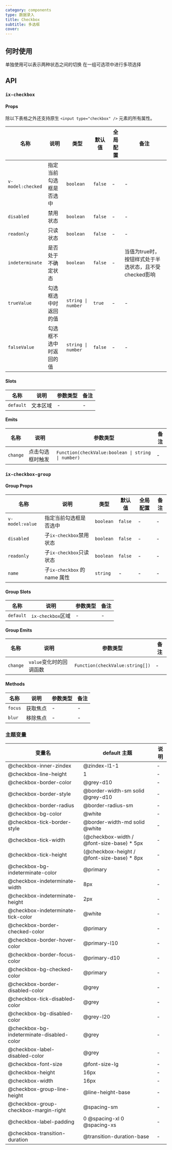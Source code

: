 ```yaml
---
category: components
type: 数据录入
title: Checkbox
subtitle: 多选框
cover:
---
```


## 何时使用

单独使用可以表示两种状态之间的切换
在一组可选项中进行多项选择

## API

### `ix-checkbox`

#### Props

除以下表格之外还支持原生 `<input type="checkbox" />` 元素的所有属性。

| 名称 | 说明 |  类型  | 默认值 | 全局配置 | 备注 |
| --- | --- | --- | --- | --- | --- |
| `v-model:checked` | 指定当前勾选框是否选中 |  `boolean`  | `false` | - | - |
| `disabled` | 禁用状态 |`boolean`| `false` | - | - |
| `readonly` | 只读状态 |`boolean`| `false` | - | - |
| `indeterminate` | 是否处于不确定状态 | `boolean` | `false`| - | 当值为true时，按钮样式处于半选状态，且不受checked影响 |
| `trueValue` | 勾选框选中时返回的值 |  `string \| number`  | `true`| - | - |
| `falseValue` | 勾选框不选中时返回的值 | `string \| number` | `false`| - | - |

#### Slots

|名称 | 说明 | 参数类型 | 备注 |
| --- | --- | --- | --- |
|`default` | 文本区域 | - | - |

#### Emits

| 名称 | 说明 | 参数类型 | 备注 |
| --- | --- | --- | --- |
| `change` | 点击勾选框时触发 | `Function(checkValue:boolean \| string \| number)` | - |

### `ix-checkbox-group`

#### Group Props

| 名称 | 说明 | 类型  | 默认值 | 全局配置 | 备注 |
| --- | --- | --- | --- | --- | --- |
| `v-model:value` | 指定当前勾选框是否选中 |  `boolean`  | `false` | - | - |
| `disabled` | 子`ix-checkbox`禁用状态 | `boolean` | `false` | - |- |
| `readonly` | 子`ix-checkbox`只读状态 | `boolean` | `false` | - |- |
| `name` | 子`ix-checkbox` 的 name 属性 | `string` | - | - |- |

#### Group Slots

|名称 | 说明 | 参数类型 | 备注 |
| --- | --- | --- | --- |
|`default` | `ix-checkbox`区域 | - | - |

#### Group Emits

| 名称 | 说明 | 参数类型 | 备注 |
| --- | --- | --- | --- |
| `change` | `value`变化时的回调函数 | `Function(checkValue:string[])` | - |

#### Methods

| 名称 | 说明 | 参数类型 | 备注 |
| --- | --- | --- | --- |
| `focus` | 获取焦点 | - | - |
| `blur` | 移除焦点 | - | - |

### 主题变量

| 变量名 | default 主题| 说明 |
| --- | --- | --- |
@checkbox-inner-zindex| @zindex-l1-1 | - |
@checkbox-line-height| 1 | - |
@checkbox-border-color| @grey-d10 | - |
@checkbox-border-style| @border-width-sm solid @grey-d10 | - |
@checkbox-border-radius| @border-radius-sm | - |
@checkbox-bg-color| @white | - |
@checkbox-tick-border-style| @border-width-md solid @white | - |
@checkbox-tick-width| (@checkbox-width / @font-size-base) * 5px | - |
@checkbox-tick-height| (@checkbox-height / @font-size-base) * 8px | - |
@checkbox-bg-indeterminate-color| @primary | - |
@checkbox-indeterminate-width| 8px | - |
@checkbox-indeterminate-height| 2px | - |
@checkbox-indeterminate-tick-color| @white | - |
@checkbox-border-checked-color| @primary | - |
@checkbox-border-hover-color| @primary-l10 | - |
@checkbox-border-focus-color| @primary-d10 | - |
@checkbox-bg-checked-color| @primary | - |
@checkbox-border-disabled-color| @grey | - |
@checkbox-tick-disabled-color| @grey | - |
@checkbox-bg-disabled-color| @grey-l20 | - |
@checkbox-bg-indeterminate-disabled-color| @grey | - |
@checkbox-label-disabled-color| @grey | - |
@checkbox-font-size| @font-size-lg | - |
@checkbox-height| 16px | - |
@checkbox-width| 16px | - |
@checkbox-group-line-height| @line-height-base | - |
@checkbox-group-checkbox-margin-right| @spacing-sm | - |
@checkbox-label-padding| 0 @spacing-xl 0 @spacing-xs | - |
@checkbox-transition-duration| @transition-duration-base | - |
